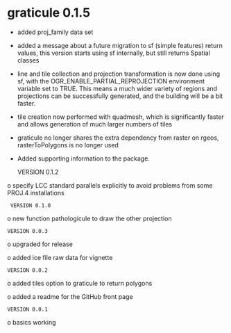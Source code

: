 # graticule 0.1.5

* added proj_family data set

* added a message about a future migration to sf (simple features) return values, this version starts using sf internally, but still returns Spatial classes

* line and tile collection and projection transformation is now done using sf, 
with the OGR_ENABLE_PARTIAL_REPROJECTION environment variable set to TRUE. This 
means a much wider variety of regions and projections can be successfully generated, 
and the building will be a bit faster. 

* tile creation now performed with quadmesh, which is significantly faster and allows
generation of much larger numbers of tiles

* graticule no longer shares the extra dependency from raster on rgeos, rasterToPolygons is no longer used

* Added supporting information to the package. 


     VERSION 0.1.2

o specify LCC standard parallels explicitly to avoid problems from some PROJ.4 installations

     VERSION 0.1.0

o new function pathologicule to draw the other projection

    VERSION 0.0.3

o upgraded for release

o added ice file raw data for vignette

    VERSION 0.0.2

o added tiles option to graticule to return polygons

o added a readme for the GitHub front page

    VERSION 0.0.1

o basics working

